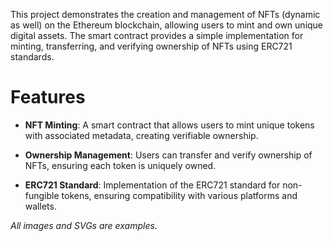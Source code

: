 This project demonstrates the creation and management of NFTs (dynamic as well) on the Ethereum blockchain, allowing users to mint and own unique digital assets. The smart contract provides a simple implementation for minting, transferring, and verifying ownership of NFTs using ERC721 standards.

# Features
* <b>NFT Minting</b>: A smart contract that allows users to mint unique tokens with associated metadata, creating verifiable ownership.

* <b>Ownership Management</b>: Users can transfer and verify ownership of NFTs, ensuring each token is uniquely owned.

* <b>ERC721 Standard</b>: Implementation of the ERC721 standard for non-fungible tokens, ensuring compatibility with various platforms and wallets.

<i>All images and SVGs are examples.</i>